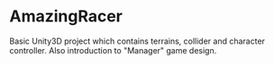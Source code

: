 # AmazingRacer

Basic Unity3D project which contains terrains, collider and character controller. Also introduction to "Manager" game design. 
